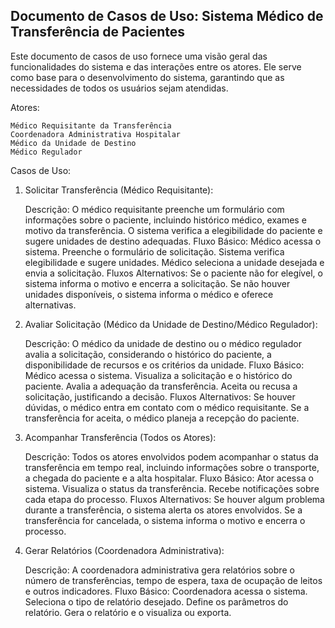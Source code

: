 ## Documento de Casos de Uso: Sistema Médico de Transferência de Pacientes

Este documento de casos de uso fornece uma visão geral das funcionalidades do sistema e das interações entre os atores. Ele serve como base para o desenvolvimento do sistema, garantindo que as necessidades de todos os usuários sejam atendidas.

Atores:

    Médico Requisitante da Transferência
    Coordenadora Administrativa Hospitalar
    Médico da Unidade de Destino
    Médico Regulador

Casos de Uso:

1. Solicitar Transferência (Médico Requisitante):

    Descrição: O médico requisitante preenche um formulário com informações sobre o paciente, incluindo histórico médico, exames e motivo da transferência. O sistema verifica a elegibilidade do paciente e sugere unidades de destino adequadas.
    Fluxo Básico:
        Médico acessa o sistema.
        Preenche o formulário de solicitação.
        Sistema verifica elegibilidade e sugere unidades.
        Médico seleciona a unidade desejada e envia a solicitação.
    Fluxos Alternativos:
        Se o paciente não for elegível, o sistema informa o motivo e encerra a solicitação.
        Se não houver unidades disponíveis, o sistema informa o médico e oferece alternativas.

2. Avaliar Solicitação (Médico da Unidade de Destino/Médico Regulador):

    Descrição: O médico da unidade de destino ou o médico regulador avalia a solicitação, considerando o histórico do paciente, a disponibilidade de recursos e os critérios da unidade.
    Fluxo Básico:
        Médico acessa o sistema.
        Visualiza a solicitação e o histórico do paciente.
        Avalia a adequação da transferência.
        Aceita ou recusa a solicitação, justificando a decisão.
    Fluxos Alternativos:
        Se houver dúvidas, o médico entra em contato com o médico requisitante.
        Se a transferência for aceita, o médico planeja a recepção do paciente.

3. Acompanhar Transferência (Todos os Atores):

    Descrição: Todos os atores envolvidos podem acompanhar o status da transferência em tempo real, incluindo informações sobre o transporte, a chegada do paciente e a alta hospitalar.
    Fluxo Básico:
        Ator acessa o sistema.
        Visualiza o status da transferência.
        Recebe notificações sobre cada etapa do processo.
    Fluxos Alternativos:
        Se houver algum problema durante a transferência, o sistema alerta os atores envolvidos.
        Se a transferência for cancelada, o sistema informa o motivo e encerra o processo.

4. Gerar Relatórios (Coordenadora Administrativa):

    Descrição: A coordenadora administrativa gera relatórios sobre o número de transferências, tempo de espera, taxa de ocupação de leitos e outros indicadores.
    Fluxo Básico:
        Coordenadora acessa o sistema.
        Seleciona o tipo de relatório desejado.
        Define os parâmetros do relatório.
        Gera o relatório e o visualiza ou exporta.

